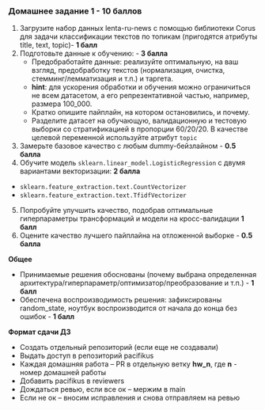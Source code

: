 ### Домашнее задание 1 - 10 баллов

1. Загрузите набор данных lenta-ru-news с помощью библиотеки Corus для задачи классификации текстов по топикам (пригодятся атрибуты title, text, topic)- **1 балл**
2. Подготовьте данные к обучению: - **3 балла**
    - Предобработайте данные: реализуйте оптимальную, на ваш взгляд, предобработку текстов (нормализация, очистка, стемминг/лемматизация и т.п.) и таргета.
    - **hint**: для ускорения обработки  и обучения можно ограничиться не всем датасетом, а его репрезентативной частью, например, размера 100_000.
    - Кратко опишите пайплайн, на котором остановились, и почему.
    - Разделите датасет на обучающую, валидационную и тестовую выборки со стратификацией в пропорции 60/20/20. В качестве целевой переменной используйте атрибут `topic`
3. Замерьте базовое качество с любым dummy-бейзлайном - **0.5 балла**
4. Обучите модель `sklearn.linear_model.LogisticRegression` с двумя вариантами векторизации: **2 балла**
  - `sklearn.feature_extraction.text.CountVectorizer`
  - `sklearn.feature_extraction.text.TfidfVectorizer`
5. Попробуйте улучшить качество, подобрав оптимальные гиперпараметры трансформаций и модели на кросс-валидации **1 балл**
6. Оцените качество лучшего пайплайна на отложенной выборке - **0.5 балла**

**Общее**

- Принимаемые решения обоснованы (почему выбрана определенная архитектура/гиперпараметр/оптимизатор/преобразование и т.п.) - **1 балл**
- Обеспечена воспроизводимость решения: зафиксированы random_state, ноутбук воспроизводится от начала до конца без ошибок - **1 балл**

**Формат сдачи ДЗ**

- Создать отдельный репозиторий (если еще не создавали)
- Выдать доступ в репозиторий pacifikus 
- Каждая домашняя работа – PR в отдельную ветку **hw_n**, где **n** - номер домашней работы
- Добавить pacifikus в reviewers
- Дождаться ревью, если все ок – мержим в main
- Если не ок – вносим исправления и снова отправляем на ревью
